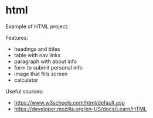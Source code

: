 # html

Example of HTML project.

Features:
- headings and titles
- table with nav links
- paragraph with about info
- form to submit personal info
- image that fills screen
- calculator

Useful sources:
- https://www.w3schools.com/html/default.asp
- https://developer.mozilla.org/en-US/docs/Learn/HTML
